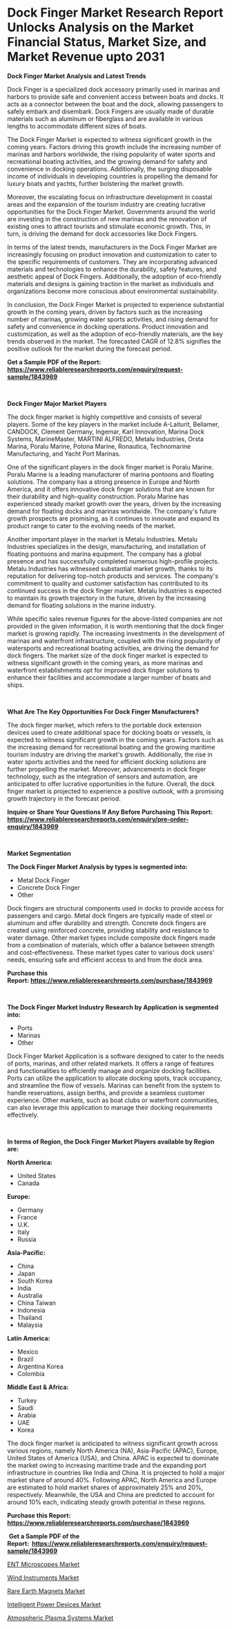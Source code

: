 <p><h1>Dock Finger Market Research Report Unlocks Analysis on the Market Financial Status, Market Size, and Market Revenue upto 2031</h1></p><p><strong>Dock Finger Market Analysis and Latest Trends</strong></p>
<p><p>Dock Finger is a specialized dock accessory primarily used in marinas and harbors to provide safe and convenient access between boats and docks. It acts as a connector between the boat and the dock, allowing passengers to safely embark and disembark. Dock Fingers are usually made of durable materials such as aluminum or fiberglass and are available in various lengths to accommodate different sizes of boats.</p><p>The Dock Finger Market is expected to witness significant growth in the coming years. Factors driving this growth include the increasing number of marinas and harbors worldwide, the rising popularity of water sports and recreational boating activities, and the growing demand for safety and convenience in docking operations. Additionally, the surging disposable income of individuals in developing countries is propelling the demand for luxury boats and yachts, further bolstering the market growth.</p><p>Moreover, the escalating focus on infrastructure development in coastal areas and the expansion of the tourism industry are creating lucrative opportunities for the Dock Finger Market. Governments around the world are investing in the construction of new marinas and the renovation of existing ones to attract tourists and stimulate economic growth. This, in turn, is driving the demand for dock accessories like Dock Fingers.</p><p>In terms of the latest trends, manufacturers in the Dock Finger Market are increasingly focusing on product innovation and customization to cater to the specific requirements of customers. They are incorporating advanced materials and technologies to enhance the durability, safety features, and aesthetic appeal of Dock Fingers. Additionally, the adoption of eco-friendly materials and designs is gaining traction in the market as individuals and organizations become more conscious about environmental sustainability.</p><p>In conclusion, the Dock Finger Market is projected to experience substantial growth in the coming years, driven by factors such as the increasing number of marinas, growing water sports activities, and rising demand for safety and convenience in docking operations. Product innovation and customization, as well as the adoption of eco-friendly materials, are the key trends observed in the market. The forecasted CAGR of 12.8% signifies the positive outlook for the market during the forecast period.</p></p>
<p><strong>Get a Sample PDF of the Report:&nbsp; <a href="https://www.reliableresearchreports.com/enquiry/request-sample/1843969">https://www.reliableresearchreports.com/enquiry/request-sample/1843969</a></strong></p>
<p>&nbsp;</p>
<p><strong>Dock Finger Major Market Players</strong></p>
<p><p>The dock finger market is highly competitive and consists of several players. Some of the key players in the market include A-Laiturit, Bellamer, CANDOCK, Clement Germany, Ingemar, Karl Innovation, Marina Dock Systems, MarineMaster, MARTINI ALFREDO, Metalu Industries, Orsta Marina, Poralu Marine, Potona Marine, Ronautica, Technomarine Manufacturing, and Yacht Port Marinas.</p><p>One of the significant players in the dock finger market is Poralu Marine. Poralu Marine is a leading manufacturer of marina pontoons and floating solutions. The company has a strong presence in Europe and North America, and it offers innovative dock finger solutions that are known for their durability and high-quality construction. Poralu Marine has experienced steady market growth over the years, driven by the increasing demand for floating docks and marinas worldwide. The company's future growth prospects are promising, as it continues to innovate and expand its product range to cater to the evolving needs of the market.</p><p>Another important player in the market is Metalu Industries. Metalu Industries specializes in the design, manufacturing, and installation of floating pontoons and marina equipment. The company has a global presence and has successfully completed numerous high-profile projects. Metalu Industries has witnessed substantial market growth, thanks to its reputation for delivering top-notch products and services. The company's commitment to quality and customer satisfaction has contributed to its continued success in the dock finger market. Metalu Industries is expected to maintain its growth trajectory in the future, driven by the increasing demand for floating solutions in the marine industry.</p><p>While specific sales revenue figures for the above-listed companies are not provided in the given information, it is worth mentioning that the dock finger market is growing rapidly. The increasing investments in the development of marinas and waterfront infrastructure, coupled with the rising popularity of watersports and recreational boating activities, are driving the demand for dock fingers. The market size of the dock finger market is expected to witness significant growth in the coming years, as more marinas and waterfront establishments opt for improved dock finger solutions to enhance their facilities and accommodate a larger number of boats and ships.</p></p>
<p>&nbsp;</p>
<p><strong>What Are The Key Opportunities For Dock Finger Manufacturers?</strong></p>
<p><p>The dock finger market, which refers to the portable dock extension devices used to create additional space for docking boats or vessels, is expected to witness significant growth in the coming years. Factors such as the increasing demand for recreational boating and the growing maritime tourism industry are driving the market's growth. Additionally, the rise in water sports activities and the need for efficient docking solutions are further propelling the market. Moreover, advancements in dock finger technology, such as the integration of sensors and automation, are anticipated to offer lucrative opportunities in the future. Overall, the dock finger market is projected to experience a positive outlook, with a promising growth trajectory in the forecast period.</p></p>
<p><strong>Inquire or Share Your Questions If Any Before Purchasing This Report: <a href="https://www.reliableresearchreports.com/enquiry/pre-order-enquiry/1843969">https://www.reliableresearchreports.com/enquiry/pre-order-enquiry/1843969</a></strong></p>
<p>&nbsp;</p>
<p><strong>Market Segmentation</strong></p>
<p><strong>The Dock Finger Market Analysis by types is segmented into:</strong></p>
<p><ul><li>Metal Dock Finger</li><li>Concrete Dock Finger</li><li>Other</li></ul></p>
<p><p>Dock fingers are structural components used in docks to provide access for passengers and cargo. Metal dock fingers are typically made of steel or aluminum and offer durability and strength. Concrete dock fingers are created using reinforced concrete, providing stability and resistance to water damage. Other market types include composite dock fingers made from a combination of materials, which offer a balance between strength and cost-effectiveness. These market types cater to various dock users' needs, ensuring safe and efficient access to and from the dock area.</p></p>
<p><strong>Purchase this Report:&nbsp;<a href="https://www.reliableresearchreports.com/purchase/1843969">https://www.reliableresearchreports.com/purchase/1843969</a></strong></p>
<p>&nbsp;</p>
<p><strong>The Dock Finger Market Industry Research by Application is segmented into:</strong></p>
<p><ul><li>Ports</li><li>Marinas</li><li>Other</li></ul></p>
<p><p>Dock Finger Market Application is a software designed to cater to the needs of ports, marinas, and other related markets. It offers a range of features and functionalities to efficiently manage and organize docking facilities. Ports can utilize the application to allocate docking spots, track occupancy, and streamline the flow of vessels. Marinas can benefit from the system to handle reservations, assign berths, and provide a seamless customer experience. Other markets, such as boat clubs or waterfront communities, can also leverage this application to manage their docking requirements effectively.</p></p>
<p>&nbsp;</p>
<p><strong>In terms of Region, the Dock Finger Market Players available by Region are:</strong></p>
<p>
    <p> <strong> North America: </strong>
        <ul>
            <li>United States</li>
            <li>Canada</li>
        </ul>
        </p> 
    <p> <strong> Europe: </strong>
        <ul>
            <li>Germany</li>
            <li>France</li>
            <li>U.K.</li>
            <li>Italy</li>
            <li>Russia</li>
        </ul>
        </p> 
    <p> <strong> Asia-Pacific: </strong>
        <ul>
            <li>China</li>
            <li>Japan</li>
            <li>South Korea</li>
            <li>India</li>
            <li>Australia</li>
            <li>China Taiwan</li>
            <li>Indonesia</li>
            <li>Thailand</li>
            <li>Malaysia</li>
        </ul>
        </p> 
    <p> <strong> Latin America: </strong>
        <ul>
            <li>Mexico</li>
            <li>Brazil</li>
            <li>Argentina Korea</li>
            <li>Colombia</li>
        </ul>
        </p> 
    <p> <strong> Middle East & Africa: </strong>
        <ul>
            <li>Turkey</li>
            <li>Saudi</li>
            <li>Arabia</li>
            <li>UAE</li>
            <li>Korea</li>
        </ul>
    </p>
    </p>
<p><p>The dock finger market is anticipated to witness significant growth across various regions, namely North America (NA), Asia-Pacific (APAC), Europe, United States of America (USA), and China. APAC is expected to dominate the market owing to increasing maritime trade and the expanding port infrastructure in countries like India and China. It is projected to hold a major market share of around 40%. Following APAC, North America and Europe are estimated to hold market shares of approximately 25% and 20%, respectively. Meanwhile, the USA and China are predicted to account for around 10% each, indicating steady growth potential in these regions.</p></p>
<p><strong>Purchase this Report: <a href="https://www.reliableresearchreports.com/purchase/1843969">https://www.reliableresearchreports.com/purchase/1843969</a></strong></p>
<p>&nbsp;<strong>Get a Sample PDF of the Report:&nbsp;&nbsp;<a href="https://www.reliableresearchreports.com/enquiry/request-sample/1843969">https://www.reliableresearchreports.com/enquiry/request-sample/1843969</a></strong></p>
<p><strong></strong></p>
<p><p><a href="https://medium.com/@paulmcglynn6456/ent-microscopes-market-trends-and-market-analysis-forecasted-for-period-2023-2030-c94712e05f04">ENT Microscopes Market</a></p><p><a href="https://medium.com/@paulmcglynn6456/wind-instruments-market-size-market-outlook-and-market-forecast-2023-to-2030-89b8db247a51">Wind Instruments Market</a></p><p><a href="https://medium.com/@paulmcglynn6456/rare-earth-magnets-market-size-reveals-the-best-marketing-channels-in-global-industry-d0a01f9ba0ba">Rare Earth Magnets Market</a></p><p><a href="https://medium.com/@paulmcglynn6456/intelligent-power-devices-market-research-report-its-history-and-forecast-2023-to-2030-8103342dc3d9">Intelligent Power Devices Market</a></p><p><a href="https://medium.com/@paulmcglynn6456/analyzing-atmospheric-plasma-systems-market-global-industry-perspective-and-forecast-2023-to-49d293c20a53">Atmospheric Plasma Systems Market</a></p></p>